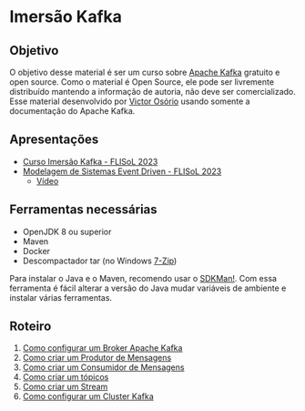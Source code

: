 # Imersão Kafka

## Objetivo

O objetivo desse material é ser um curso sobre [Apache Kafka](https://kafka.apache.org/) gratuito e open source. Como o material é Open Source, ele pode ser livremente distribuído mantendo a informação de autoria, não deve ser comercializado. Esse material desenvolvido por [Victor Osório](github.com/vepo/) usando somente a documentação do Apache Kafka.

## Apresentações

* [Curso Imersão Kafka - FLISoL 2023](/recursos/imersao-kafka.pdf)
* [Modelagem de Sistemas Event Driven - FLISoL 2023](/recursos/modelagem-de-sistemas-event-driven.pdf)
  - [Vídeo](https://youtu.be/4AjkkjohVNk?si=in-g1OzoBoRu5nqE)

## Ferramentas necessárias

* OpenJDK 8 ou superior
* Maven
* Docker
* Descompactador tar (no Windows [7-Zip](https://7-zip.org/download.html))

Para instalar o Java e o Maven, recomendo usar o [SDKMan!](https://sdkman.io/install). Com essa ferramenta é fácil alterar a versão do Java mudar variáveis de ambiente e instalar várias ferramentas.

## Roteiro

1. [Como configurar um Broker Apache Kafka](./01-configurar-broker-kafka.md)
2. [Como criar um Produtor de Mensagens](./02-criando-um-produtor.md)
3. [Como criar um Consumidor de Mensagens](./03-criando-um-consumidor.md)
4. [Como criar um tópicos](./04-criando-um-topico.md)
5. [Como criar um Stream](./05-criando-um-stream.md)
6. [Como configurar um Cluster Kafka](./06-criando-um-cluster.md)
